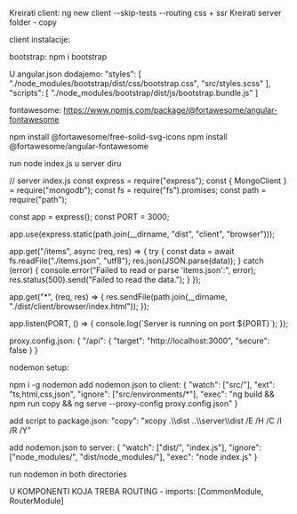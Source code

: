 Kreirati client: ng new client \--skip-tests \--routing css + ssr
Kreirati server folder - copy

client instalacije:

bootstrap: npm i bootstrap

U angular.json dodajemo: \"styles\": \[
\"./node_modules/bootstrap/dist/css/bootstrap.css\", \"src/styles.scss\"
\], \"scripts\": \[
\"./node_modules/bootstrap/dist/js/bootstrap.bundle.js\" \]

fontawesome:
https://www.npmjs.com/package/@fortawesome/angular-fontawesome

npm install \@fortawesome/free-solid-svg-icons npm install
\@fortawesome/angular-fontawesome

run node index.js u server diru

// server index.js const express = require(\"express\"); const {
MongoClient } = require(\"mongodb\"); const fs =
require(\"fs\").promises; const path = require(\"path\");

const app = express(); const PORT = 3000;

app.use(express.static(path.join(\_\_dirname, \"dist\", \"client\",
\"browser\")));

app.get(\"/items\", async (req, res) =\> { try { const data = await
fs.readFile(\"./items.json\", \"utf8\"); res.json(JSON.parse(data)); }
catch (error) { console.error(\"Failed to read or parse
\'items.json\':\", error); res.status(500).send(\"Failed to read the
data.\"); } });

app.get(\"\*\", (req, res) =\> { res.sendFile(path.join(\_\_dirname,
\"./dist/client/browser/index.html\")); });

app.listen(PORT, () =\> { console.log(\`Server is running on port
\${PORT}\`); });

proxy.config.json: { \"/api\": { \"target\": \"http://localhost:3000\",
\"secure\": false } }

nodemon setup:

npm i -g nodemon add nodemon.json to client: { \"watch\": \[\"src/\"\],
\"ext\": \"ts,html,css,json\", \"ignore\": \[\"src/environments/\*\"\],
\"exec\": \"ng build && npm run copy && ng serve \--proxy-config
proxy.config.json\" }

add script to package.json: \"copy\": \"xcopy .\\\\dist
..\\\\server\\\\dist /E /H /C /I /R /Y\"

add nodemon.json to server: { \"watch\": \[\"dist/\", \"index.js\"\],
\"ignore\": \[\"node_modules/\", \"dist/node_modules/\"\], \"exec\":
\"node index.js\" }

run nodemon in both directories

U KOMPONENTI KOJA TREBA ROUTING - imports: \[CommonModule,
RouterModule\]
